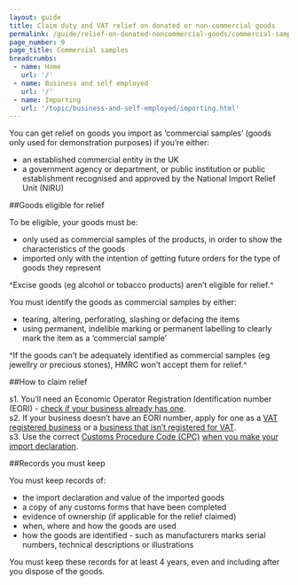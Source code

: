 ```yaml
---
layout: guide
title: Claim duty and VAT relief on donated or non-commercial goods
permalink: /guide/relief-on-donated-noncommercial-goods/commercial-samples.html
page_number: 9
page_title: Commercial samples
breadcrumbs:
 - name: Home
   url: '/'
 - name: Business and self employed
   url: '/'
 - name: Importing
   url: '/topic/business-and-self-employed/importing.html'   
---
```


You can get relief on goods you import as ‘commercial samples’ (goods only used for demonstration purposes) if you’re either: 

- an established commercial entity in the UK
- a government agency or department, or public institution or public establishment recognised and approved by the National Import Relief Unit (NIRU)

##Goods eligible for relief

To be eligible, your goods must be:

- only used as commercial samples of the products, in order to show the characteristics of the goods
- imported only with the intention of getting future orders for the type of goods they represent

^Excise goods (eg alcohol or tobacco products) aren’t eligible for relief.^

You must identify the goods as commercial samples by either:

- tearing, altering, perforating, slashing or defacing the items
- using permanent, indelible marking or permanent labelling to clearly mark the item as a ‘commercial sample’

^If the goods can’t be adequately identified as commercial samples (eg jewellry or precious stones), HMRC won’t accept them for relief.^


##How to claim relief

s1. You’ll need an Economic Operator Registration Identification number (EORI) - [check if your business already has one](http://ec.europa.eu/taxation_customs/dds2/eos/eori_validation.jsp?Lang=en).    
s2. If your business doesn’t have an EORI number, apply for one as a [VAT registered business](https://online.hmrc.gov.uk/shortforms/form/EORIVAT) or a [business that isn’t registered for VAT](https://online.hmrc.gov.uk/shortforms/form/EORINonVATExport).  
s3. Use the correct [Customs Procedure Code (CPC)](/start/trade-tariff.html) [when you make your import declaration](/guide/import-goods-outside-eu/overview.html).    


##Records you must keep

You must keep records of:

- the import declaration and value of the imported goods
- a copy of any customs forms that have been completed
- evidence of ownership (if applicable for the relief claimed)
- when, where and how the goods are used
- how the goods are identified - such as manufacturers marks serial numbers, technical descriptions or illustrations

You must keep these records for at least 4 years, even and including after you dispose of the goods.

